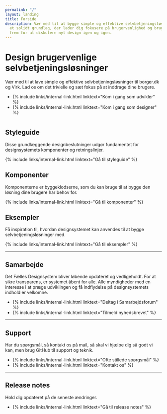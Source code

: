 ```yaml
---
permalink: "/"
layout: landing
title: Forside
description: Vær med til at bygge simple og effektive selvbetjeningsløsninger fra
  et solidt grundlag, der lader dig fokusere på brugervenlighed og brugerinddragelse
  frem for at diskutere nyt design igen og igen.
---
```


<div class="bg-alternative py-9">
    <div class="container">
        <div class="row">
            <div class="col-12 col-lg-7">
                <h1 class="hyphens-manual">Design brugervenlige selvbetjenings&shy;løsninger</h1>
                <p class="font-lead">
                    Vær med til at lave simple og effektive selvbetjeningsløsninger til borger.dk og Virk. Lad os om det trivielle og sæt fokus på at inddrage dine brugere.
                </p>
                <ul class="nobullet-list">
                    <li>{% include links/internal-link.html linktext="Kom i gang som udvikler" %}</li>
                    <li>{% include links/internal-link.html linktext="Kom i gang som designer" %}</li>
                </ul>
            </div>
            <div class="col-12 col-lg-5 align-text-center">
                <img id="designsystem-illustration" src="{{ site.baseurl }}/assets/img/descriptionimages/Forside_illu_virk.svg" alt="" class="d-none d-lg-inline-block">
            </div>
        </div>
    </div>
</div>

<div class="container">
    <div class="row py-9">
        <div class="col-12 col-lg-4">
            <h2 class="mt-0">Styleguide</h2>
            <p>Disse grundlæggende designbeslutninger udgør fundamentet for designsystemets komponenter og retningslinjer.</p>
            <p>{% include links/internal-link.html linktext="Gå til styleguide" %}</p>
        </div>
        <div class="col-12 col-lg-4">
            <h2 class="mt-lg-0">Komponenter</h2>
            <p>Komponenterne er byggeklodserne, som du kan bruge til at bygge den løsning dine brugere har behov for.</p>
            <p>{% include links/internal-link.html linktext="Gå til komponenter" %}</p>
        </div>
        <div class="col-12 col-lg-4">
            <h2 class="mt-lg-0">Eksempler</h2>
            <p class="hyphens-manual">Få inspiration til, hvordan designsystemet kan anvendes til at bygge selvbetjenings&shy;løsninger med.</p>
            <p>{% include links/internal-link.html linktext="Gå til eksempler" %}</p>
        </div>
    </div>
    <hr>
    <div class="py-9">
        <h2 class="mt-0">Samarbejde</h2>
        <p>Det Fælles Designsystem bliver løbende opdateret og vedligeholdt. For at sikre transparens, er systemet åbent for alle. Alle myndigheder med en interesse i at præge udviklingen og få indflydelse på designsystemets indhold er velkomne. </p>
        <ul class="nobullet-list">
            <li>{% include links/internal-link.html linktext="Deltag i Samarbejdsforum" %}</li>
            <li>{% include links/internal-link.html linktext="Tilmeld nyhedsbrevet" %}</li>
        </ul>
    </div>
    <hr>
    <div class="py-9">
        <h2 class="mt-0">Support</h2>
        <p>Har du spørgsmål, så kontakt os på mail, så skal vi hjælpe dig så godt vi kan, men brug GitHub til support og teknik.</p>
        <ul class="nobullet-list">
            <li>{% include links/internal-link.html linktext="Ofte stillede spørgsmål" %}</li>
            <li>{% include links/internal-link.html linktext="Kontakt os" %}</li>
        </ul>
    </div>
    <hr>
    <div class="pt-9">
        <h2 class="mt-0">Release notes</h2>
        <p>Hold dig opdateret på de seneste ændringer.</p>
        <ul class="nobullet-list">
            <li>{% include links/internal-link.html linktext="Gå til release notes" %}</li>
        </ul>
    </div> 
</div>
